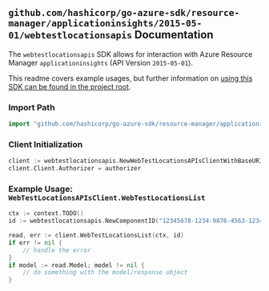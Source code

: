 
## `github.com/hashicorp/go-azure-sdk/resource-manager/applicationinsights/2015-05-01/webtestlocationsapis` Documentation

The `webtestlocationsapis` SDK allows for interaction with Azure Resource Manager `applicationinsights` (API Version `2015-05-01`).

This readme covers example usages, but further information on [using this SDK can be found in the project root](https://github.com/hashicorp/go-azure-sdk/tree/main/docs).

### Import Path

```go
import "github.com/hashicorp/go-azure-sdk/resource-manager/applicationinsights/2015-05-01/webtestlocationsapis"
```


### Client Initialization

```go
client := webtestlocationsapis.NewWebTestLocationsAPIsClientWithBaseURI("https://management.azure.com")
client.Client.Authorizer = authorizer
```


### Example Usage: `WebTestLocationsAPIsClient.WebTestLocationsList`

```go
ctx := context.TODO()
id := webtestlocationsapis.NewComponentID("12345678-1234-9876-4563-123456789012", "example-resource-group", "resourceName")

read, err := client.WebTestLocationsList(ctx, id)
if err != nil {
	// handle the error
}
if model := read.Model; model != nil {
	// do something with the model/response object
}
```
